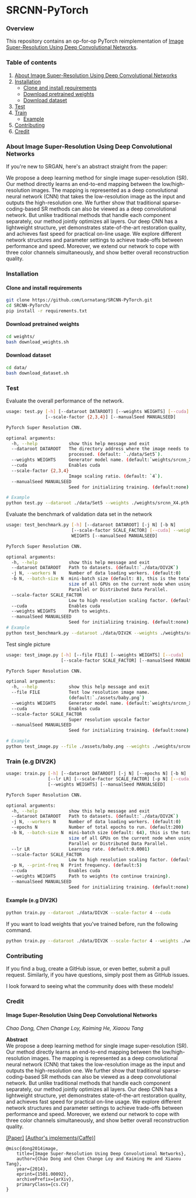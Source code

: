 # SRCNN-PyTorch

### Overview
This repository contains an op-for-op PyTorch reimplementation of [Image Super-Resolution Using Deep Convolutional Networks](https://arxiv.org/abs/1501.00092).

### Table of contents
1. [About Image Super-Resolution Using Deep Convolutional Networks](#about-image-super-resolution-using-deep-convolutional-networks)
2. [Installation](#installation)
    * [Clone and install requirements](#clone-and-install-requirements)
    * [Download pretrained weights](#download-pretrained-weights)
    * [Download dataset](#download-dataset)
3. [Test](#test)
4. [Train](#train-eg-div2k)
    * [Example](#example-eg-div2k)
5. [Contributing](#contributing) 
6. [Credit](#credit)

### About Image Super-Resolution Using Deep Convolutional Networks

If you're new to SRGAN, here's an abstract straight from the paper:

We propose a deep learning method for single image super-resolution (SR). Our method directly learns an end-to-end mapping between the low/high-resolution images. The mapping is represented as a deep convolutional neural network (CNN) that takes the low-resolution image as the input and outputs the high-resolution one. We further show that traditional sparse-coding-based SR methods can also be viewed as a deep convolutional network. But unlike traditional methods that handle each component separately, our method jointly optimizes all layers. Our deep CNN has a lightweight structure, yet demonstrates state-of-the-art restoration quality, and achieves fast speed for practical on-line usage. We explore different network structures and parameter settings to achieve trade-offs between performance and speed. Moreover, we extend our network to cope with three color channels simultaneously, and show better overall reconstruction quality.


### Installation

#### Clone and install requirements

```bash
git clone https://github.com/Lornatang/SRCNN-PyTorch.git
cd SRCNN-PyTorch/
pip install -r requirements.txt
```

#### Download pretrained weights

```bash
cd weights/
bash download_weights.sh
```

#### Download dataset

```bash
cd data/
bash download_dataset.sh
```

### Test

Evaluate the overall performance of the network.
```bash
usage: test.py [-h] [--dataroot DATAROOT] [--weights WEIGHTS] [--cuda]
               [--scale-factor {2,3,4}] [--manualSeed MANUALSEED]

PyTorch Super Resolution CNN.

optional arguments:
  -h, --help            show this help message and exit
  --dataroot DATAROOT   The directory address where the image needs to be
                        processed. (default: `./data/Set5`).
  --weights WEIGHTS     Generator model name. (default:`weights/srcnn_X4.pth`)
  --cuda                Enables cuda
  --scale-factor {2,3,4}
                        Image scaling ratio. (default: `4`).
  --manualSeed MANUALSEED
                        Seed for initializing training. (default:none)

# Example
python test.py --dataroot ./data/Set5 --weights ./weights/srcnn_X4.pth --scale-factor 4 --cuda
```

Evaluate the benchmark of validation data set in the network
```bash
usage: test_benchmark.py [-h] [--dataroot DATAROOT] [-j N] [-b N]
                         [--scale-factor SCALE_FACTOR] [--cuda] --weights
                         WEIGHTS [--manualSeed MANUALSEED]

PyTorch Super Resolution CNN.

optional arguments:
  -h, --help            show this help message and exit
  --dataroot DATAROOT   Path to datasets. (default:`./data/DIV2K`)
  -j N, --workers N     Number of data loading workers. (default:0)
  -b N, --batch-size N  mini-batch size (default: 8), this is the total batch
                        size of all GPUs on the current node when using Data
                        Parallel or Distributed Data Parallel.
  --scale-factor SCALE_FACTOR
                        Low to high resolution scaling factor. (default:4).
  --cuda                Enables cuda
  --weights WEIGHTS     Path to weights.
  --manualSeed MANUALSEED
                        Seed for initializing training. (default:none)
# Example
python test_benchmark.py --dataroot ./data/DIV2K --weights ./weights/srcnn_X4.pth --scale-factor 4 --cuda
```

Test single picture
```bash
usage: test_image.py [-h] [--file FILE] [--weights WEIGHTS] [--cuda]
                     [--scale-factor SCALE_FACTOR] [--manualSeed MANUALSEED]

PyTorch Super Resolution CNN.

optional arguments:
  -h, --help            show this help message and exit
  --file FILE           Test low resolution image name.
                        (default:`./assets/baby.png`)
  --weights WEIGHTS     Generator model name. (default:`weights/srcnn_X4.pth`)
  --cuda                Enables cuda
  --scale-factor SCALE_FACTOR
                        Super resolution upscale factor
  --manualSeed MANUALSEED
                        Seed for initializing training. (default:none)

# Example
python test_image.py --file ./assets/baby.png --weights ./weights/srcnn_X4.pth --scale-factor 4 --cuda
```

### Train (e.g DIV2K)

```bash
usage: train.py [-h] [--dataroot DATAROOT] [-j N] [--epochs N] [-b N]
                [--lr LR] [--scale-factor SCALE_FACTOR] [-p N] [--cuda]
                [--weights WEIGHTS] [--manualSeed MANUALSEED]

PyTorch Super Resolution CNN.

optional arguments:
  -h, --help            show this help message and exit
  --dataroot DATAROOT   Path to datasets. (default:`./data/DIV2K`)
  -j N, --workers N     Number of data loading workers. (default:0)
  --epochs N            Number of total epochs to run. (default:200)
  -b N, --batch-size N  mini-batch size (default: 64), this is the total batch
                        size of all GPUs on the current node when using Data
                        Parallel or Distributed Data Parallel.
  --lr LR               Learning rate. (default:0.0001)
  --scale-factor SCALE_FACTOR
                        Low to high resolution scaling factor. (default:4).
  -p N, --print-freq N  Print frequency. (default:5)
  --cuda                Enables cuda
  --weights WEIGHTS     Path to weights (to continue training).
  --manualSeed MANUALSEED
                        Seed for initializing training. (default:none)
```

#### Example (e.g DIV2K)

```bash
python train.py --dataroot ./data/DIV2K --scale-factor 4 --cuda
```

If you want to load weights that you've trained before, run the following command.

```bash
python train.py --dataroot ./data/DIV2K --scale-factor 4 --weights ./weights/srcnn_epoch_100.pth --cuda
```

### Contributing

If you find a bug, create a GitHub issue, or even better, submit a pull request. Similarly, if you have questions, simply post them as GitHub issues.   

I look forward to seeing what the community does with these models! 

### Credit

#### Image Super-Resolution Using Deep Convolutional Networks
_Chao Dong, Chen Change Loy, Kaiming He, Xiaoou Tang_ <br>

**Abstract** <br>
We propose a deep learning method for single image super-resolution (SR). Our method directly learns an end-to-end mapping between the low/high-resolution images. The mapping is represented as a deep convolutional neural network (CNN) that takes the low-resolution image as the input and outputs the high-resolution one. We further show that traditional sparse-coding-based SR methods can also be viewed as a deep convolutional network. But unlike traditional methods that handle each component separately, our method jointly optimizes all layers. Our deep CNN has a lightweight structure, yet demonstrates state-of-the-art restoration quality, and achieves fast speed for practical on-line usage. We explore different network structures and parameter settings to achieve trade-offs between performance and speed. Moreover, we extend our network to cope with three color channels simultaneously, and show better overall reconstruction quality.

[[Paper]](https://arxiv.org/pdf/1501.00092) [[Author's implements(Caffe)]](http://mmlab.ie.cuhk.edu.hk/projects/SRCNN/SRCNN_train.zip)

```
@misc{dong2014image,
    title={Image Super-Resolution Using Deep Convolutional Networks},
    author={Chao Dong and Chen Change Loy and Kaiming He and Xiaoou Tang},
    year={2014},
    eprint={1501.00092},
    archivePrefix={arXiv},
    primaryClass={cs.CV}
}
```
